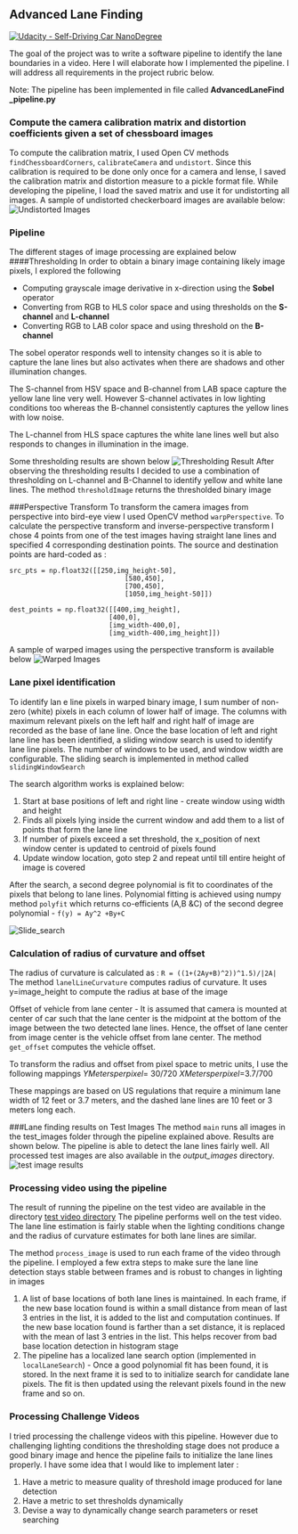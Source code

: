 ## Advanced Lane Finding
[![Udacity - Self-Driving Car NanoDegree](https://s3.amazonaws.com/udacity-sdc/github/shield-carnd.svg)](http://www.udacity.com/drive)


The goal of the project was to write a software pipeline to identify the lane boundaries in a video. Here I will elaborate how I implemented the pipeline. I will address all requirements in the project rubric below.

Note: The pipeline has been implemented in file called **AdvancedLaneFind _pipeline.py**
### Compute the camera calibration matrix and distortion coefficients given a set of chessboard images
To compute the calibration matrix, I used Open CV  methods `findChessboardCorners`, `calibrateCamera` and `undistort`. Since this calibration is required to be done only once for a camera and lense, I saved the calibration matrix and distortion measure to a pickle format file. While developing the pipeline, I load the saved matrix and use it for undistorting all images. A sample of undistorted checkerboard images are available below:
![Undistorted Images](undistorted_image.png)

### Pipeline
The different stages of image processing are explained below 
####Thresholding 
In order to obtain a binary image containing likely image pixels, I explored the following
* Computing grayscale image derivative in x-direction using the **Sobel**  operator
* Converting from RGB to HLS color space and using thresholds on the **S-channel** and **L-channel**
* Converting RGB to LAB color space and using threshold on the **B-channel**

The sobel operator responds well to intensity changes so it is able to capture the lane lines but also activates when there are shadows and other illumination changes. 

The S-channel from HSV space and B-channel from LAB space capture the yellow lane line very well. However S-channel activates in low lighting conditions too whereas the B-channel consistently captures the yellow lines with low noise. 

The L-channel from HLS space captures the white lane lines well but also responds to changes in illumination in the image.

Some thresholding results are shown below
![Thresholding Result](output_images/binary_test2.jpg)
After observing the thresholding results I decided to use a combination of thresholding on L-channel and B-Channel to identify yellow and white lane lines. The method `thresholdImage` returns the thresholded binary image

###Perspective Transform
To transform the camera images from perspective into bird-eye view I used OpenCV method `warpPerspective`. To calculate the perspective transform and inverse-perspective transform I chose 4 points  from one of the test images having straight lane lines and specified 4 corresponding destination points. The source and destination points are hard-coded as :

	
    src_pts = np.float32([[250,img_height-50],
                                 [580,450],
                                 [700,450],
                                 [1050,img_height-50]])
    
    dest_points = np.float32([[400,img_height],
                             [400,0],
                             [img_width-400,0],
                             [img_width-400,img_height]])

A sample of warped images using the perspective transform is available below
![Warped Images](output_images/warp_straight_lines1.jpg)

### Lane pixel identification
To identify lan	e line pixels in warped binary image, I sum number of non-zero (white) pixels in each column of lower half of image. The columns with maximum relevant pixels on the left half and  right half of image are recorded as the base of lane line.
Once the base location of left and right lane line has been identified, a sliding window search is used to identify lane line pixels. The number of windows to be used, and window width are configurable. The sliding search is implemented in method called `slidingWindowSearch`

The search algorithm works is explained below:
1. Start at base positions of left and right line - create window using width and height
2. Finds all pixels lying inside the current window and add them to a list of points that form the lane line
3. If number of pixels exceed a set threshold, the x_position of next window center is updated to centroid of pixels found
4. Update window location, goto step 2 and repeat until till entire height of image is covered

After the search,  a second degree polynomial is fit to coordinates of the pixels that belong to lane lines. Polynomial fitting is achieved using numpy method `polyfit` which returns co-efficients (A,B &C) of the second degree polynomial - `f(y) = Ay^2 +By+C`

 ![Slide_search](output_images/search_test4.jpg)
### Calculation of radius of curvature and offset
 The radius of curvature is calculated as : `R = ((1+(2Ay+B)^2))^1.5)/|2A|` 
 The method `lanelLineCurvature` computes radius of curvature. It uses y=image_height to compute the radius at base of the image
 
 Offset of vehicle from lane center - It is assumed that camera is mounted at center of car such that the lane center is the midpoint at the bottom of the image between the two detected lane lines. Hence, the offset of lane center from  image center is the vehicle offset from lane center. The method `get_offset` computes the vehicle offset.

To transform the radius and offset from pixel space to metric units, I use the following mappings 
 _YMetersperpixel_= 30/720
 _XMetersperpixel_=3.7/700
 
 These mappings are based on US regulations that require a minimum lane width of 12 feet or 3.7 meters, and the dashed lane lines are 10 feet or 3 meters long each.
 
###Lane finding results on Test Images
 The method `main` runs all images in the test_images folder through the pipeline explained above. Results are shown below. The pipeline is able to detect the lane lines fairly well. All processed test images are also available in the _output\_images_ directory.
 ![test image results](output_images/test_image_results.png)
 
 
 
###  Processing video using the pipeline
 The result of running the pipeline on the test video are available in the directory [test video directory](/test_video_output) 
 The pipeline performs well on the test video. The lane line estimation is fairly stable when the lighting conditions change and the radius of curvature estimates for both lane lines are similar.
 
 The method `process_image` is used to run each frame of the video through the pipeline. I employed a few extra steps to make sure the lane line detection stays stable between frames and is robust to changes in lighting in images
 1. A list of base locations of both lane lines is maintained. In each frame, if the new base location found is within a small distance from mean of last 3 entries in the list, it is added to the list and computation continues. If the new base location found is farther than a set distance, it is replaced with the mean of last 3 entries in the list. This helps recover from bad base location detection in histogram stage
 2. The pipeline has a localized lane search option (implemented in `localLaneSearch`) - Once a good polynomial fit has been found, it is stored. In the next frame it is sed to to initialize search for candidate lane pixels. The fit is then updated using the relevant pixels found in the new frame and so on. 
 
 
### Processing Challenge Videos
I tried processing the challenge videos with this pipeline. However due to challenging lighting conditions the thresholding stage does not produce a good binary image and hence the pipeline fails to initialize the lane lines properly. I have some idea that I would like to implement later :
1. Have a metric to measure quality of threshold image produced for lane detection
2. Have a metric to set thresholds dynamically
3. Devise a way to dynamically change search parameters or reset searching


 

